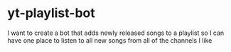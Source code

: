 # yt-playlist-bot
I want to create a bot that adds newly released songs to a playlist so I can have one place to listen to all new songs from all of the channels I like
